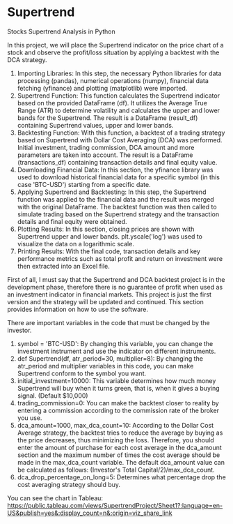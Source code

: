 # Supertrend
Stocks Supertrend Analysis in Python

In this project, we will place the Supertrend indicator on the price chart of a stock and observe the profit/loss situation by applying a backtest with the DCA strategy.

1. Importing Libraries: In this step, the necessary Python libraries for data processing (pandas), numerical operations (numpy), financial data fetching (yfinance) and plotting (matplotlib) were imported.
2. Supertrend Function: This function calculates the Supertrend indicator based on the provided DataFrame (df). It utilizes the Average True Range (ATR) to determine volatility and calculates the upper and lower bands for the Supertrend. The result is a DataFrame (result_df) containing Supertrend values, upper and lower bands.
3. Backtesting Function: With this function, a backtest of a trading strategy based on Supertrend with Dollar Cost Averaging (DCA) was performed. Initial investment, trading commission, DCA amount and more parameters are taken into account. The result is a DataFrame (transactions_df) containing transaction details and final equity value.
4. Downloading Financial Data: In this section, the yfinance library was used to download historical financial data for a specific symbol (in this case 'BTC-USD') starting from a specific date.
5. Applying Supertrend and Backtesting: In this step, the Supertrend function was applied to the financial data and the result was merged with the original DataFrame. The backtest function was then called to simulate trading based on the Supertrend strategy and the transaction details and final equity were obtained.
6. Plotting Results: In this section, closing prices are shown with Supertrend upper and lower bands. plt.yscale('log') was used to visualize the data on a logarithmic scale.
7. Printing Results: With the final code, transaction details and key performance metrics such as total profit and return on investment were then extracted into an Excel file.

First of all, I must say that the Supertrend and DCA backtest project is in the development phase, therefore there is no guarantee of profit when used as an investment indicator in financial markets. This project is just the first version and the strategy will be updated and continued. This section provides information on how to use the software.

There are important variables in the code that must be changed by the investor.

1. symbol = 'BTC-USD': By changing this variable, you can change the investment instrument and use the indicator on different instruments.
2. def Supertrend(df, atr_period=30, multiplier=8): By changing the atr_period and multiplier variables in this code, you can make Supertrend conform to the symbol you want.
3. initial_investment=10000: This variable determines how much money Supertrend will buy when it turns green, that is, when it gives a buying signal. (Default $10,000)
4. trading_commission=0: You can make the backtest closer to reality by entering a commission according to the commission rate of the broker you use.
5. dca_amount=1000, max_dca_count=10: According to the Dollar Cost Average strategy, the backtest tries to reduce the average by buying as the price decreases, thus minimizing the loss. Therefore, you should enter the amount of purchase for each cost average in the dca_amount section and the maximum number of times the cost average should be made in the max_dca_count variable. The default dca_amount value can be calculated as follows: (Investor's Total Capital/2)/max_dca_count.
7. dca_drop_percentage_on_long=5: Determines what percentage drop the cost averaging strategy should buy.

You can see the chart in Tableau:
https://public.tableau.com/views/SupertrendProject/Sheet1?:language=en-US&publish=yes&:display_count=n&:origin=viz_share_link
